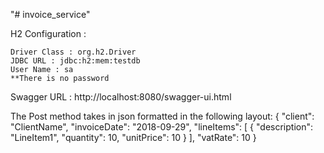 "# invoice_service"

H2 Configuration :

    Driver Class : org.h2.Driver
    JDBC URL : jdbc:h2:mem:testdb
    User Name : sa
    **There is no password

Swagger URL : http://localhost:8080/swagger-ui.html

The Post method takes in json formatted in the following layout:
    {
        "client": "ClientName",
        "invoiceDate": "2018-09-29",
        "lineItems": [
            {
                "description": "LineItem1",
                "quantity": 10,
                "unitPrice": 10
            }
        ],
        "vatRate": 10
    }
